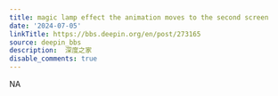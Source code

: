 ```yaml
---
title: magic lamp effect the animation moves to the second screen
date: '2024-07-05'
linkTitle: https://bbs.deepin.org/en/post/273165
source: deepin_bbs
description:  深度之家 
disable_comments: true
---
```

NA
